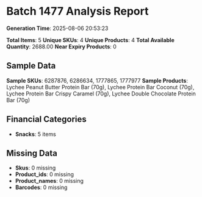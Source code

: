 # Batch 1477 Analysis Report

**Generation Time**: 2025-08-06 20:53:23

**Total Items**: 5
**Unique SKUs**: 4
**Unique Products**: 4
**Total Available Quantity**: 2688.00
**Near Expiry Products**: 0

## Sample Data
**Sample SKUs**: 6287876, 6286634, 1777865, 1777977
**Sample Products**: Lychee Peanut Butter Protein Bar (70g), Lychee Protein Bar Coconut (70g), Lychee Protein Bar Crispy Caramel (70g), Lychee Double Chocolate Protein Bar (70g)

## Financial Categories
- **Snacks**: 5 items

## Missing Data
- **Skus**: 0 missing
- **Product_ids**: 0 missing
- **Product_names**: 0 missing
- **Barcodes**: 0 missing
